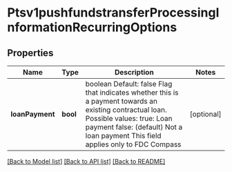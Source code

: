 # Ptsv1pushfundstransferProcessingInformationRecurringOptions

## Properties
Name | Type | Description | Notes
------------ | ------------- | ------------- | -------------
**loanPayment** | **bool** | boolean Default: false Flag that indicates whether this is a payment towards an existing contractual loan.  Possible values:  true: Loan payment false: (default) Not a loan payment  This field applies only to FDC Compass | [optional] 

[[Back to Model list]](../README.md#documentation-for-models) [[Back to API list]](../README.md#documentation-for-api-endpoints) [[Back to README]](../README.md)


